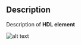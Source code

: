 
## Description

Description of **HDL element**








![alt text](wavedrom_Uqad0.svg "title")

 

